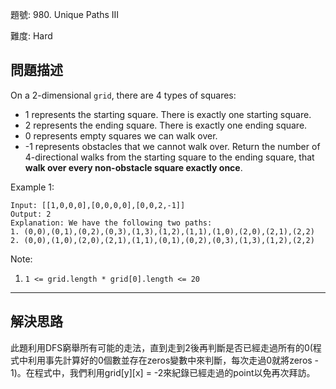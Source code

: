 題號: 980. Unique Paths III

難度: Hard

## 問題描述
On a 2-dimensional `grid`, there are 4 types of squares:

 - 1 represents the starting square.  There is exactly one starting square.
 - 2 represents the ending square.  There is exactly one ending square.
 - 0 represents empty squares we can walk over.
 - -1 represents obstacles that we cannot walk over.
Return the number of 4-directional walks from the starting square to the ending square, that **walk over every non-obstacle square exactly once**.


Example 1:

```
Input: [[1,0,0,0],[0,0,0,0],[0,0,2,-1]]
Output: 2
Explanation: We have the following two paths: 
1. (0,0),(0,1),(0,2),(0,3),(1,3),(1,2),(1,1),(1,0),(2,0),(2,1),(2,2)
2. (0,0),(1,0),(2,0),(2,1),(1,1),(0,1),(0,2),(0,3),(1,3),(1,2),(2,2)
```

Note:

1. `1 <= grid.length * grid[0].length <= 20`




---
## 解決思路
此題利用DFS窮舉所有可能的走法，直到走到2後再判斷是否已經走過所有的0(程式中利用事先計算好的0個數並存在zeros變數中來判斷，每次走過0就將zeros - 1)。在程式中，我們利用grid[y][x] = -2來紀錄已經走過的point以免再次拜訪。
